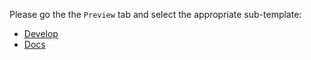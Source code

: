 Please go the the `Preview` tab and select the appropriate sub-template:

* [Develop](?quick_pull=1&template=pull_request_template_develop.md)
* [Docs](?quick_pull=1&template=pull_request_template_docs.md)
